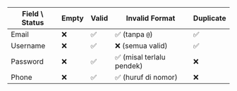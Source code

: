 | Field \ Status | Empty | Valid | Invalid Format           | Duplicate |
| -------------- | ----- | ----- | ------------------------ | --------- |
| Email          | ❌     | ✅     | ✅ (tanpa `@`)            | ✅         |
| Username       | ❌     | ✅     | ❌ (semua valid)          | ✅         |
| Password       | ❌     | ✅     | ✅ (misal terlalu pendek) | ❌         |
| Phone          | ❌     | ✅     | ✅ (huruf di nomor)       | ❌         |

